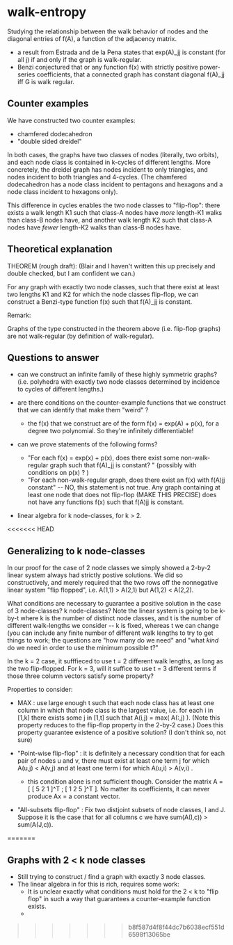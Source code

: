 # walk-entropy

Studying the relationship between the walk behavior of nodes and the diagonal entries of f(A), a function of the adjacency matrix.

* a result from Estrada and de la Pena states that exp(A)_jj is constant (for all j) if and only if the graph is walk-regular.
* Benzi conjectured that or any function f(x) with strictly positive power-series coefficients, that a connected graph has constant diagonal f(A)_jj iff G is walk regular.


## Counter examples

We have constructed two counter examples:

* chamfered dodecahedron
* "double sided dreidel"

In both cases, the graphs have two classes of nodes (literally, two orbits), and each node class is contained in k-cycles of different lengths.
More concretely, the dreidel graph has nodes incident to only triangles, and nodes incident to both triangles and 4-cycles. (The chamfered dodecahedron has a node class incident to pentagons and hexagons and a node class incident to hexagons only). 

This difference in cycles enables the two node classes to "flip-flop":
there exists a walk length K1 such that class-A nodes have *more* length-K1 walks than class-B nodes have,
and another walk length K2 such that class-A nodes have *fewer* length-K2 walks than class-B nodes have.


## Theoretical explanation

THEOREM (rough draft):
(Blair and I haven't written this up precisely and double checked, but I am confident we can.)

For any graph with exactly two node classes, such that there exist at least two lengths K1 and K2 for which the node classes flip-flop,
we can construct a Benzi-type function f(x) such that f(A)_jj is constant.


Remark:

Graphs of the type constructed in the theorem above (i.e. flip-flop graphs) are not walk-regular (by definition of walk-regular).

## Questions to answer

* can we construct an infinite family of these highly symmetric graphs? (i.e. polyhedra with exactly two node classes determined by incidence to cycles of different lengths.)
* are there conditions on the counter-example functions that we construct that we can identify that make them "weird" ?
	* the f(x) that we construct are of the form f(x) = exp(A) + p(x), for a degree two polynomial. So they're infinitely differentiable!
* can we prove statements of the following forms?
	* "For each f(x) = exp(x) + p(x), does there exist some non-walk-regular graph such that f(A)_jj is constant? " (possibly with conditions on p(x) ? )
	* "For each non-walk-regular graph, does there exist an f(x) with f(A)jj constant" -- NO, this statement is not true. Any graph containing at least one node that does not flip-flop (MAKE THIS PRECISE) does not have any functions f(x) such that f(A)jj is constant.

* linear algebra for k node-classes, for k > 2.


<<<<<<< HEAD
## Generalizing to k node-classes

In our proof for the case of 2 node classes we simply showed a 2-by-2 linear system always had strictly postive solutions. We did so constructively, and merely required that the two rows off the nonnegative linear system "flip flopped", i.e. A(1,1) > A(2,1) but A(1,2) < A(2,2).

What conditions are necessary to guarantee a positive solution in the case of 3 node-classes? k node-classes? Note the linear system is going to be k-by-t where k is the number of distinct node classes, and t is the number of different walk-lengths we consider -- k is fixed, whereas t we can change (you can include any finite number of different walk lengths to try to get things to work; the questions are "how many do we need" and "what *kind* do we need in order to use the minimum possible t?"

In the k = 2 case, it sufffieced to use t = 2 different walk lengths, as long as the two flip-flopped. For k = 3, will it suffice to use t = 3 different terms if those three column vectors satisfy some property?

Properties to consider:

* MAX : use large enough t such that each node class has at least one column in which that node class is the largest value, i.e. for each i in [1,k] there exists some j in [1,t] such that A(i,j) = max(  A(:,j)  ). (Note this property reduces to the flip-flop property in the 2-by-2 case.) Does this property guarantee existence of a positive solution? (I don't think so, not sure)

* "Point-wise flip-flop" : it is definitely a necessary condition that for each pair of nodes u and v, there must exist at least one term j for which A(u,j) < A(v,j) and at least one term i for which A(u,i) > A(v,i) .
	* this condition alone is not sufficient though. Consider the matrix A = [ [ 5 2 1 ]^T ; [ 1 2 5 ]^T ]. No matter its coefficients, it can never produce Ax = a constant vector.

* "All-subsets flip-flop" : Fix two distjoint subsets of node classes, I and J. Suppose it is the case that for all columns c we have sum(A(I,c)) > sum(A(J,c)).

=======
## Graphs with 2 < k node classes

* Still trying to construct / find a graph with exactly 3 node classes.
* The linear algebra in for this is rich, requires some work:
	* It is unclear exactly what conditions must hold for the 2 < k to "flip flop" in such a way that guarantees a counter-example function exists.
	* 
>>>>>>> b8f587d4f8f44dc7b6038ecf551d6598f13065be
